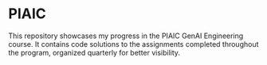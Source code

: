 # PIAIC
This repository showcases my progress in the PIAIC GenAI Engineering course. It contains code solutions to the assignments completed throughout the program, organized quarterly for better visibility.
